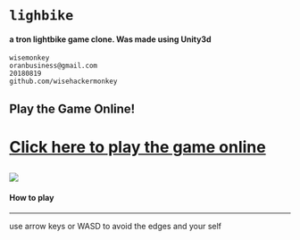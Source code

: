 # `lighbike`
#### a tron lightbike game clone. Was made using Unity3d
```
wisemonkey
oranbusiness@gmail.com
20180819
github.com/wisehackermonkey
```

## Play the Game Online! 
# [Click here to play the game online](https://wisehackermonkey.github.io/lighbike/)
![](https://i.imgur.com/BAmouwR.png)
---
#### How to play 
----
use arrow keys or WASD to avoid the edges and your self
